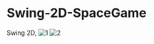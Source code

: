 # Swing-2D-SpaceGame
Swing 2D, 
![1](https://user-images.githubusercontent.com/13710309/125476364-3bb6e5f2-5f80-4f6a-92a7-bf3169efb8bf.PNG)
![2](https://user-images.githubusercontent.com/13710309/125476371-628a9105-d43f-496b-a61f-a92b8d6b34c6.PNG)
